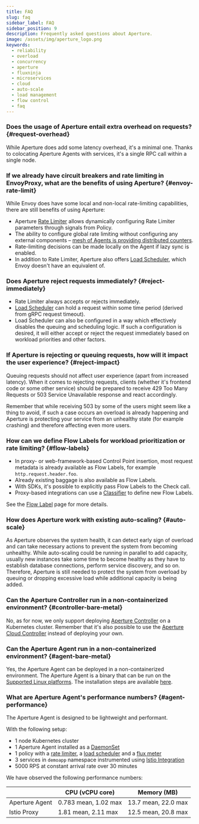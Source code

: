 ```yaml
---
title: FAQ
slug: faq
sidebar_label: FAQ
sidebar_position: 9
description: Frequently asked questions about Aperture.
image: /assets/img/aperture_logo.png
keywords:
  - reliability
  - overload
  - concurrency
  - aperture
  - fluxninja
  - microservices
  - cloud
  - auto-scale
  - load management
  - flow control
  - faq
---
```


### Does the usage of Aperture entail extra overhead on requests? {#request-overhead}

While Aperture does add some latency overhead, it's a minimal one. Thanks to
colocating Aperture Agents with services, it's a single RPC call within a single
node.

### If we already have circuit breakers and rate limiting in EnvoyProxy, what are the benefits of using Aperture? {#envoy-rate-limit}

While Envoy does have some local and non-local rate-limiting capabilities, there
are still benefits of using Aperture:

- Aperture [Rate Limiter][rate-limiter] allows dynamically configuring Rate
  Limiter parameters through signals from Policy.
- The ability to configure global rate limiting without configuring any external
  components
  – [mesh of Agents is providing distributed counters](/concepts/rate-limiter.md#distributed-counters).
- Rate-limiting decisions can be made locally on the Agent if lazy sync is
  enabled.
- In addition to Rate Limiter, Aperture also offers [Load
  Scheduler][load-scheduler], which Envoy doesn't have an equivalent of.

### Does Aperture reject requests immediately? {#reject-immediately}

- Rate Limiter always accepts or rejects immediately.
- [Load Scheduler][load-scheduler] can hold a request within some time period
  (derived from gRPC request timeout).
- Load Scheduler can also be configured in a way which effectively disables the
  queuing and scheduling logic. If such a configuration is desired, it will
  either accept or reject the request immediately based on workload priorities
  and other factors.

### If Aperture is rejecting or queuing requests, how will it impact the user experience? {#reject-impact}

Queuing requests should not affect user experience (apart from increased
latency). When it comes to rejecting requests, clients (whether it's frontend
code or some other service) should be prepared to receive 429 Too Many Requests
or 503 Service Unavailable response and react accordingly.

Remember that while receiving 503 by some of the users might seem like a thing
to avoid, if such a case occurs an overload is already happening and Aperture is
protecting your service from an unhealthy state (for example crashing) and
therefore affecting even more users.

### How can we define Flow Labels for workload prioritization or rate limiting? {#flow-labels}

- In proxy- or web-framework-based Control Point insertion, most request
  metadata is already available as Flow Labels, for example
  `http.request.header.foo`.
- Already existing baggage is also available as Flow Labels.
- With SDKs, it's possible to explicitly pass Flow Labels to the Check call.
- Proxy-based integrations can use a [Classifier][classifier] to define new Flow
  Labels.

See the [Flow Label][flow-label] page for more details.

### How does Aperture work with existing auto-scaling? {#auto-scale}

As Aperture observes the system health, it can detect early sign of overload and
can take necessary actions to prevent the system from becoming unhealthy. While
auto-scaling could be running in parallel to add capacity, usually new instances
take some time to become healthy as they have to establish database connections,
perform service discovery, and so on. Therefore, Aperture is still needed to
protect the system from overload by queuing or dropping excessive load while
additional capacity is being added.

### Can the Aperture Controller run in a non-containerized environment? {#controller-bare-metal}

No, as for now, we only support deploying [Aperture
Controller][aperture-controller] on a Kubernetes cluster. Remember that it's
also possible to use the [Aperture Cloud Controller][aperture-cloud-controller]
instead of deploying your own.

### Can the Aperture Agent run in a non-containerized environment? {#agent-bare-metal}

Yes, the Aperture Agent can be deployed in a non-containerized environment. The
Aperture Agent is a binary that can be run on the
[Supported Linux platforms](/get-started/installation/supported-platforms.md).
The installation steps are available
[here](/get-started/installation/agent/bare-metal.md).

### What are Aperture Agent's performance numbers? {#agent-performance}

The Aperture Agent is designed to be lightweight and performant.

With the following setup:

- 1 node Kubernetes cluster
- 1 Aperture Agent installed as a
  [DaemonSet](/get-started/installation/agent/kubernetes/operator/daemonset.md)
- 1 policy with a [rate limiter][rate-limiter], a [load
  scheduler][load-scheduler] and a [flux meter][flux-meter]
- 3 services in `demoapp` namespace instrumented using
  [Istio Integration](/integrations/istio/istio.md)
- 5000 RPS at constant arrival rate over 30 minutes

We have observed the following performance numbers:

|                | CPU (vCPU core)      | Memory (MB)         |
| -------------- | -------------------- | ------------------- |
| Aperture Agent | 0.783 mean, 1.02 max | 13.7 mean, 22.0 max |
| Istio Proxy    | 1.81 mean, 2.11 max  | 12.5 mean, 20.8 max |

[rate-limiter]: /concepts/rate-limiter.md
[load-scheduler]: /concepts/scheduler/load-scheduler.md
[flux-meter]: /concepts/flux-meter.md
[classifier]: /concepts/classifier.md
[flow-label]: /concepts/flow-label.md
[aperture-controller]: /architecture/architecture.md#aperture-controller
[aperture-cloud-controller]: /reference/fluxninja.md#cloud-controller
